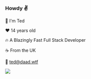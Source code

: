 ### Howdy :v:

:wave: I'm Ted

:heart: 14 years old

:fire: A Blazingly Fast Full Stack Developer

:coffee: From the UK

:email: ted@daad.wtf

<img src="https://skillicons.dev/icons?i=ae,electron,au,bash,blender,bootstrap,css,cloudflare,deno,discord,bots,docker,express,figma,firebase,gcp,git,github,js,ai,html,linux,lua,markdown,nodejs,mysql,pr,ps,php,pug,python,raspberrypi,stackoverflow,tailwind,twitter,sentry,vscode&perline=12&theme=dark" />
